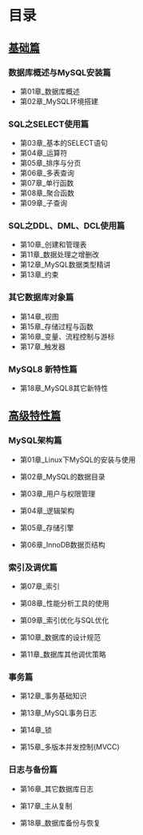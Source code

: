 # 目录

## [基础篇](https://github.com/ekko1994/doc/tree/master/mysql/%E5%9F%BA%E7%A1%80%E7%AF%87)

### 数据库概述与MySQL安装篇

- 第01章_数据库概述
- 第02章_MySQL环境搭建

### SQL之SELECT使用篇

- 第03章_基本的SELECT语句
- 第04章_运算符
- 第05章_排序与分页
- 第06章_多表查询
- 第07章_单行函数
- 第08章_聚合函数
- 第09章_子查询

### SQL之DDL、DML、DCL使用篇

- 第10章_创建和管理表
- 第11章_数据处理之增删改
- 第12章_MySQL数据类型精讲
- 第13章_约束

### 其它数据库对象篇

- 第14章_视图
- 第15章_存储过程与函数
- 第16章_变量、流程控制与游标
- 第17章_触发器

### MySQL8 新特性篇

- 第18章_MySQL8其它新特性

## [高级特性篇](https://github.com/ekko1994/doc/tree/master/mysql/%E9%AB%98%E7%BA%A7%E7%AF%87)

### MySQL架构篇

- 第01章_Linux下MySQL的安装与使用

- 第02章_MySQL的数据目录

- 第03章_用户与权限管理

- 第04章_逻辑架构

- 第05章_存储引擎

- 第06章_InnoDB数据页结构

### 索引及调优篇

- 第07章_索引

- 第08章_性能分析工具的使用

- 第09章_索引优化与SQL优化

- 第10章_数据库的设计规范

- 第11章_数据库其他调优策略

### 事务篇

- 第12章_事务基础知识

- 第13章_MySQL事务日志

- 第14章_锁

- 第15章_多版本并发控制(MVCC)

### 日志与备份篇

- 第16章_其它数据库日志

- 第17章_主从复制

- 第18章_数据库备份与恢复